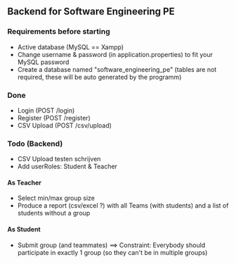 ## Backend for Software Engineering PE

### Requirements before starting
- Active database (MySQL == Xampp)
- Change username & password (in application.properties) to fit your MySQL password
- Create a database named "software_engineering_pe" (tables are not required, these will be auto generated by the programm)

### Done
- Login (POST /login)
- Register (POST /register)
- CSV Upload (POST /csv/upload)
### Todo (Backend)

- CSV Upload testen schrijven
- Add userRoles: Student & Teacher

#### As Teacher
- Select min/max group size
- Produce a report (csv/excel ?) with all Teams (with students) and a list of students without a group

#### As Student
- Submit group (and teammates) ==> Constraint: Everybody should participate in exactly 1 group (so they can't be in multiple groups)
